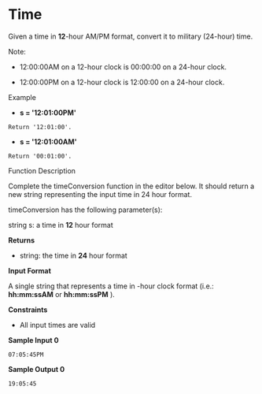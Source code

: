 # Time

Given a time in **12**-hour AM/PM format, convert it to military (24-hour) time.

Note:

- 12:00:00AM on a 12-hour clock is 00:00:00 on a 24-hour clock.

- 12:00:00PM on a 12-hour clock is 12:00:00 on a 24-hour clock.

Example

- **s = '12:01:00PM'**

`Return '12:01:00'.`

- **s = '12:01:00AM'**

`Return '00:01:00'.`

Function Description

Complete the timeConversion function in the editor below. It should return a new string representing the input time in 24 hour format.

timeConversion has the following parameter(s):

string s: a time in **12**  hour format

**Returns**

- string: the time in **24** hour format

**Input Format**

A single string  that represents a time in -hour clock format (i.e.: **hh:mm:ssAM**  or **hh:mm:ssPM** ).

**Constraints**

- All input times are valid

**Sample Input 0**

`07:05:45PM`

**Sample Output 0**

`19:05:45`